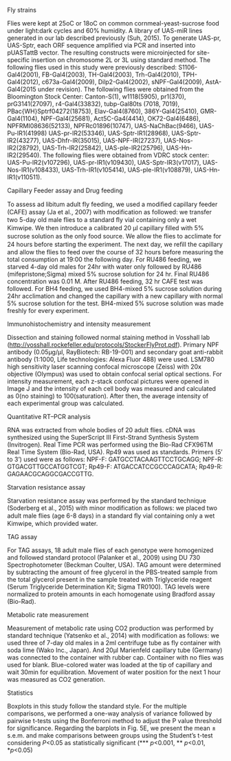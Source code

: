 Fly strains

Flies were kept at 25oC or 18oC on common cornmeal-yeast-sucrose food under light:dark cycles and 60% humidity. A library of UAS-miR lines generated in our lab described previously (Suh, 2015). To generate UAS-pr, UAS-Sptr, each ORF sequence amplified via PCR and inserted into pUASTattB vector. The resulting constructs were microinjected for site-specific insertion on chromosome 2L or 3L using standard method. The following flies used in this study were previously described: S1106-Gal4(2001), FB-Gal4(2003), TH-Gal4(2003), Trh-Gal4(2010), TPH-Gal4(2012), c673a-Gal4(2009), Dilp2-Gal4(2002), sNPF-Gal4(2009), AstA-Gal4(2015 under revision).
The following flies were obtained from the Bloomington Stock Center: Canton-S(1), w1118(5905), pr1(370), prG3141(27097), r4-Gal4(33832), tubp-Gal80ts (7018, 7019), PBac{WH}Sptrf04272(18753), Elav-Gal4(8760), 386Y-Gal4(25410), GMR-Gal4(1104), NPF-Gal4(25681), Act5C-Ga4(4414), OK72-Gal4(6486), NPFRMI08636(52133), NPFRc01896(10747), UAS-NaChBac(9466), UAS-Pu-IR1(41998) UAS-pr-IR2(53346), UAS-Sptr-IR1(28968), UAS-Sptr-IR2(43277), UAS-Dhfr-IR(35015), UAS-NPF-IR(27237), UAS-Nos-IR2(28792), UAS-Trh-IR2(25842), UAS-ple-IR2(25796), UAS-Hn-IR2(29540).
The following flies were obtained from VDRC stock center: UAS-Pu-IR2(v107296), UAS-pr-IR1(v109430), UAS-Sptr-IR3(v17017), UAS-Nos-IR1(v108433), UAS-Trh-IR1(v105414), UAS-ple-IR1(v108879), UAS-Hn-IR1(v110511).



Capillary Feeder assay and Drug feeding

To assess ad libitum adult fly feeding, we used a modiﬁed capillary feeder (CAFE) assay (Ja et al., 2007) with modification as followed: we transfer two 5-day old male ﬂies to a standard ﬂy vial containing only a wet Kimwipe. We then introduce a calibrated 20 µl capillary ﬁlled with 5% sucrose solution as the only food source. We allow the ﬂies to acclimate for 24 hours before starting the experiment. The next day, we reﬁll the capillary and allow the flies to feed over the course of 32 hours before measuring the total consumption at 19:00 the following day.
For RU486 feeding, we starved 4-day old males for 24hr with water only followed by RU486 (mifepristone;Sigma) mixed 5% sucrose solution for 24 hr. Final RU486 concentration was 0.01 M. After RU486 feeding, 32 hr CAFE test was followed.
For BH4 feeding, we used BH4-mixed 5% sucrose solution during 24hr acclimation and changed the capillary with a new capillary with normal 5% sucrose solution for the test. BH4-mixed 5% sucrose solution was made freshly for every experiment.



Immunohistochemistry and intensity measurement

Dissection and staining followed normal staining method in Vosshall lab (http://vosshall.rockefeller.edu/protocols/StockerFlyProt.pdf). Primary NPF antibody (0.05μg/μl, RayBiotech: RB-19-001) and secondary goat anti-rabbit antibody (1:1000, Life technologies: Alexa Fluor 488) were used. LSM780 high sensitivity laser scanning confocal microscope (Zeiss) with 20x objective (Olympus) was used to obtain confocal serial optical sections. For intensity measurement, each z-stack confocal pictures were opened in Image J and the intensity of each cell body was measured and calculated as 0(no staining) to 100(saturation). After then, the average intensity of each experimental group was calculated.



Quantitative RT–PCR analysis

RNA was extracted from whole bodies of 20 adult flies. cDNA was synthesized using the SuperScript III First-Strand Synthesis System (Invitrogen). Real Time PCR was performed using the Bio-Rad CFX96TM Real Time System (Bio-Rad, USA). Rp49 was used as standards. Primers (5’ to 3’) used were as follows: 
NPF-F: GATGCCTACAAGTTCCTGCAGG; NPF-R: GTGACGTTGCCATGGTCGT; Rp49-F: ATGACCATCCGCCCAGCATA; Rp49-R: GAGAACGCAGGCGACCGTTG.



Starvation resistance assay


Starvation resistance assay was performed by the standard technique (Soderberg et al., 2015) with minor modification as follows: we placed two adult male flies (age 6-8 days) in a standard ﬂy vial containing only a wet Kimwipe, which provided water.



TAG assay


For TAG assays, 18 adult male flies of each genotype were homogenized and followed standard protocol (Palanker et al., 2009) using DU 730 Spectrophotometer (Beckman Coulter, USA). TAG amount were determined by subtracting the amount of free glycerol in the PBS-treated sample from the total glycerol present in the sample treated with Triglyceride reagent (Serum Triglyceride Determination Kit; Sigma TR0100). TAG levels were normalized to protein amounts in each homogenate using Bradford assay (Bio-Rad).



Metabolic rate measurement


Measurement of metabolic rate using CO2 production was performed by standard technique (Yatsenko et al., 2014) with modification as follows: we used three of 7-day old males in a 2ml centrifuge tube as fly container with soda lime (Wako Inc., Japan). And 20μl Marienfeld capillary tube (Germany) was connected to the container with rubber cap. Container with no flies was used for blank. Blue-colored water was loaded at the tip of capillary and wait 30min for equilibration. Movement of water position for the next 1 hour was measured as CO2 generation.



Statistics


Boxplots in this study follow the standard style. For the multiple comparisons, we performed a one-way analysis of variance followed by pairwise t-tests using the Bonferroni method to adjust the P value threshold for significance. Regarding the barplots in Fig. 5E, we present the mean ± s.e.m. and make comparisons between groups using the Student’s t-test considering _P_<0.05 as statistically significant (*** _p_<0.001, ** _p_<0.01, *_p_<0.05)
